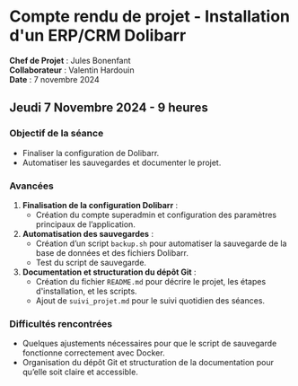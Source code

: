 # Compte rendu de projet - Installation d'un ERP/CRM Dolibarr
**Chef de Projet** : Jules Bonenfant  
**Collaborateur** : Valentin Hardouin  
**Date** : 7 novembre 2024  

## Jeudi 7 Novembre 2024 - 9 heures

### Objectif de la séance
- Finaliser la configuration de Dolibarr.
- Automatiser les sauvegardes et documenter le projet.

### Avancées
1. **Finalisation de la configuration Dolibarr** :
   - Création du compte superadmin et configuration des paramètres principaux de l’application.
2. **Automatisation des sauvegardes** :
   - Création d’un script `backup.sh` pour automatiser la sauvegarde de la base de données et des fichiers Dolibarr.
   - Test du script de sauvegarde.
3. **Documentation et structuration du dépôt Git** :
   - Création du fichier `README.md` pour décrire le projet, les étapes d'installation, et les scripts.
   - Ajout de `suivi_projet.md` pour le suivi quotidien des séances.

### Difficultés rencontrées
- Quelques ajustements nécessaires pour que le script de sauvegarde fonctionne correctement avec Docker.
- Organisation du dépôt Git et structuration de la documentation pour qu’elle soit claire et accessible.
